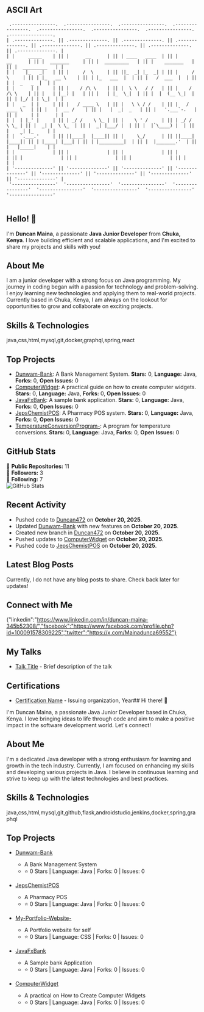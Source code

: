 ## ASCII Art

```
 .----------------.  .----------------.  .----------------.  .----------------.  .----------------.  .----------------.  .----------------.  .----------------. 
| .--------------. || .--------------. || .--------------. || .--------------. || .--------------. || .--------------. || .--------------. || .--------------. |
| |     _____    | || |      __      | || | ____   ____  | || |      __      | || |  _______     | || |  _________   | || |    _______   | || |  _________   | |
| |    |_   _|   | || |     /  \     | || ||_  _| |_  _| | || |     /  \     | || | |_   __ \    | || | |_   ___  |  | || |   /  ___  |  | || | |  _   _  |  | |
| |      | |     | || |    / /\ \    | || |  \ \   / /   | || |    / /\ \    | || |   | |__) |   | || |   | |_  \_|  | || |  |  (__ \_|  | || | |_/ | | \_|  | |
| |   _  | |     | || |   / ____ \   | || |   \ \ / /    | || |   / ____ \   | || |   |  __ /    | || |   |  _|  _   | || |   '.___`-.   | || |     | |      | |
| |  | |_' |     | || | _/ /    \ \_ | || |    \ ' /     | || | _/ /    \ \_ | || |  _| |  \ \_  | || |  _| |___/ |  | || |  |`\____) |  | || |    _| |_     | |
| |  `.___.'     | || ||____|  |____|| || |     \_/      | || ||____|  |____|| || | |____| |___| | || | |_________|  | || |  |_______.'  | || |   |_____|    | |
| |              | || |              | || |              | || |              | || |              | || |              | || |              | || |              | |
| '--------------' || '--------------' || '--------------' || '--------------' || '--------------' || '--------------' || '--------------' || '--------------' |
 '----------------'  '----------------'  '----------------'  '----------------'  '----------------'  '----------------'  '----------------'  '----------------' 
                                                     
```
## Hello! 👋

I'm **Duncan Maina**, a passionate **Java Junior Developer** from **Chuka, Kenya**. I love building efficient and scalable applications, and I'm excited to share my projects and skills with you!

## About Me

I am a junior developer with a strong focus on Java programming. My journey in coding began with a passion for technology and problem-solving. I enjoy learning new technologies and applying them to real-world projects. Currently based in Chuka, Kenya, I am always on the lookout for opportunities to grow and collaborate on exciting projects.

## Skills & Technologies

java,css,html,mysql,git,docker,graphql,spring,react

## Top Projects

- [Dunwam-Bank](https://github.com/Duncan472/Dunwam-Bank): A Bank Management System. **Stars:** 0, **Language:** Java, **Forks:** 0, **Open Issues:** 0
- [ComputerWidget](https://github.com/Duncan472/ComputerWidget): A practical guide on how to create computer widgets. **Stars:** 0, **Language:** Java, **Forks:** 0, **Open Issues:** 0
- [JavaFxBank](https://github.com/Duncan472/JavaFxBank): A sample bank application. **Stars:** 0, **Language:** Java, **Forks:** 0, **Open Issues:** 0
- [JepsChemistPOS](https://github.com/Duncan472/JepsChemistPOS): A Pharmacy POS system. **Stars:** 0, **Language:** Java, **Forks:** 0, **Open Issues:** 0
- [TemperatureConversionProgram-](https://github.com/Duncan472/TemperatureConversionProgram-): A program for temperature conversions. **Stars:** 0, **Language:** Java, **Forks:** 0, **Open Issues:** 0

## GitHub Stats

🔭 **Public Repositories:** 11  
👥 **Followers:** 3  
👣 **Following:** 7  
![GitHub Stats](https://github-readme-stats.vercel.app/api?username=Duncan472&show_icons=true&theme=radical)

## Recent Activity

- Pushed code to [Duncan472](https://github.com/Duncan472/Duncan472) on **October 20, 2025**.
- Updated [Dunwam-Bank](https://github.com/Duncan472/Dunwam-Bank) with new features on **October 20, 2025**.
- Created new branch in [Duncan472](https://github.com/Duncan472/Duncan472) on **October 20, 2025**.
- Pushed updates to [ComputerWidget](https://github.com/Duncan472/ComputerWidget) on **October 20, 2025**.
- Pushed code to [JepsChemistPOS](https://github.com/Duncan472/JepsChemistPOS) on **October 20, 2025**.

## Latest Blog Posts

Currently, I do not have any blog posts to share. Check back later for updates!

## Connect with Me

{"linkedin":"https://www.linkedin.com/in/duncan-maina-345b52308/","facebook":"https://www.facebook.com/profile.php?id=100091578309225","twitter":"https://x.com/Mainadunca69552"}

## My Talks

- [Talk Title](link-to-talk) - Brief description of the talk

## Certifications

- [Certification Name](link-to-certificate) - Issuing organization, Year## Hi there! 👋

I'm Duncan Maina, a passionate Java Junior Developer based in Chuka, Kenya. I love bringing ideas to life through code and aim to make a positive impact in the software development world. Let's connect!

## About Me

I'm a dedicated Java developer with a strong enthusiasm for learning and growth in the tech industry. Currently, I am focused on enhancing my skills and developing various projects in Java. I believe in continuous learning and strive to keep up with the latest technologies and best practices.

## Skills & Technologies

java,css,html,mysql,git,github,flask,androidstudio,jenkins,docker,spring,graphql

## Top Projects

- [Dunwam-Bank](https://github.com/Duncan472/Dunwam-Bank)
  - A Bank Management System
  - ⭐ 0 Stars | Language: Java | Forks: 0 | Issues: 0

- [JepsChemistPOS](https://github.com/Duncan472/JepsChemistPOS)
  - A Pharmacy POS
  - ⭐ 0 Stars | Language: Java | Forks: 0 | Issues: 0

- [My-Portfolio-Website-](https://github.com/Duncan472/My-Portfolio-Website-)
  - A Portfolio website for self
  - ⭐ 0 Stars | Language: CSS | Forks: 0 | Issues: 0

- [JavaFxBank](https://github.com/Duncan472/JavaFxBank)
  - A Sample bank Application
  - ⭐ 0 Stars | Language: Java | Forks: 0 | Issues: 0

- [ComputerWidget](https://github.com/Duncan472/ComputerWidget)
  - A practical on How to Create Computer Widgets
  - ⭐ 0 Stars | Language: Java | Forks: 0 | Issues: 0


